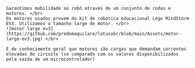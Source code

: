 	Garantimos mobilidade ao robô através de um conjunto de rodas e motores. </br>
	Os motores usados provem do kit de robótica educacional Lego MindStorm EV3. Utilizamos o tamanho large de motor. </br> 
	![motor large ev3](https://github.com/predomaquilare/lotusobr/blob/main/Assets/motor-large-ev3.jpg) </br>

	É de conhecimento geral que motores são cargas que demandam correntes elevadas do circuito (se comparado com os valores disponibilizados pela saída de um microcontrolador)



	
